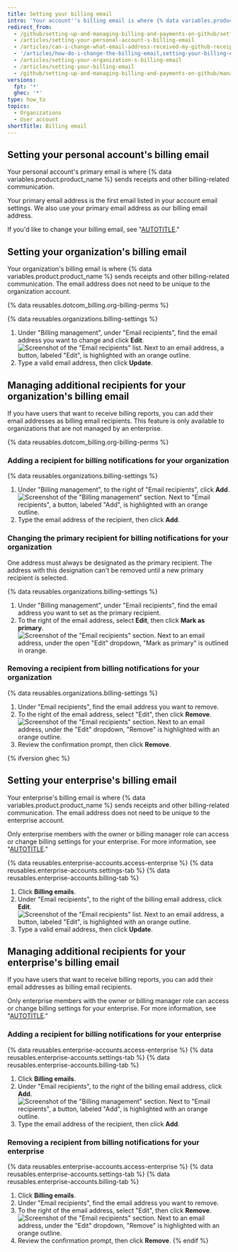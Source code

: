 ```yaml
---
title: Setting your billing email
intro: 'Your account''s billing email is where {% data variables.product.product_name %} sends receipts and other billing-related communication.'
redirect_from:
  - /github/setting-up-and-managing-billing-and-payments-on-github/setting-your-billing-email
  - /articles/setting-your-personal-account-s-billing-email
  - /articles/can-i-change-what-email-address-received-my-github-receipt
  - '/articles/how-do-i-change-the-billing-email,setting-your-billing-email'
  - /articles/setting-your-organization-s-billing-email
  - /articles/setting-your-billing-email
  - /github/setting-up-and-managing-billing-and-payments-on-github/managing-your-github-billing-settings/setting-your-billing-email
versions:
  fpt: '*'
  ghec: '*'
type: how_to
topics:
  - Organizations
  - User account
shortTitle: Billing email
---
```

## Setting your personal account's billing email

Your personal account's primary email is where {% data variables.product.product_name %} sends receipts and other billing-related communication.

Your primary email address is the first email listed in your account email settings.
We also use your primary email address as our billing email address.

If you'd like to change your billing email, see "[AUTOTITLE](/account-and-profile/setting-up-and-managing-your-personal-account-on-github/managing-email-preferences/changing-your-primary-email-address)."

## Setting your organization's billing email

Your organization's billing email is where {% data variables.product.product_name %} sends receipts and other billing-related communication. The email address does not need to be unique to the organization account.

{% data reusables.dotcom_billing.org-billing-perms %}

{% data reusables.organizations.billing-settings %}
1. Under "Billing management", under "Email recipients", find the email address you want to change and click **Edit**.
   ![Screenshot of the "Email recipients" list. Next to an email address, a button, labeled "Edit", is highlighted with an orange outline.](/assets/images/help/billing/billing-change-email.png)
2. Type a valid email address, then click **Update**.

## Managing additional recipients for your organization's billing email

If you have users that want to receive billing reports, you can add their email addresses as billing email recipients. This feature is only available to organizations that are not managed by an enterprise.

{% data reusables.dotcom_billing.org-billing-perms %}

### Adding a recipient for billing notifications for your organization

{% data reusables.organizations.billing-settings %}
1. Under "Billing management", to the right of "Email recipients", click **Add**.
   ![Screenshot of the "Billing management" section. Next to "Email recipients", a button, labeled "Add", is highlighted with an orange outline.](/assets/images/help/billing/billing-add-email-recipient.png)
1. Type the email address of the recipient, then click **Add**.

### Changing the primary recipient for billing notifications for your organization

One address must always be designated as the primary recipient. The address with this designation can't be removed until a new primary recipient is selected.

{% data reusables.organizations.billing-settings %}
1. Under "Billing management", under "Email recipients", find the email address you want to set as the primary recipient.
1. To the right of the email address, select **Edit**, then click **Mark as primary**.
   ![Screenshot of the "Email recipients" section. Next to an email address, under the open "Edit" dropdown, "Mark as primary" is outlined in orange.](/assets/images/help/billing/billing-change-primary-email-recipient.png)

### Removing a recipient from billing notifications for your organization

{% data reusables.organizations.billing-settings %}
1. Under "Email recipients", find the email address you want to remove.
1. To the right of the email address, select "Edit", then click **Remove**.
   ![Screenshot of the "Email recipients" section. Next to an email address, under the "Edit" dropdown, "Remove" is highlighted with an orange outline.](/assets/images/help/billing/billing-remove-email-recipient.png)
1. Review the confirmation prompt, then click **Remove**.

{% ifversion ghec %}
## Setting your enterprise's billing email

Your enterprise's billing email is where {% data variables.product.product_name %} sends receipts and other billing-related communication. The email address does not need to be unique to the enterprise account.

Only enterprise members with the owner or billing manager role can access or change billing settings for your enterprise. For more information, see "[AUTOTITLE](/admin/user-management/managing-users-in-your-enterprise/roles-in-an-enterprise)."

{% data reusables.enterprise-accounts.access-enterprise %}
{% data reusables.enterprise-accounts.settings-tab %}
{% data reusables.enterprise-accounts.billing-tab %}
1. Click **Billing emails**.
1. Under "Email recipients", to the right of the billing email address, click **Edit**.
   ![Screenshot of the "Email recipients" list. Next to an email address, a button, labeled "Edit", is highlighted with an orange outline.](/assets/images/help/billing/billing-change-email.png)
1. Type a valid email address, then click **Update**.

## Managing additional recipients for your enterprise's billing email

If you have users that want to receive billing reports, you can add their email addresses as billing email recipients.

Only enterprise members with the owner or billing manager role can access or change billing settings for your enterprise. For more information, see "[AUTOTITLE](/admin/user-management/managing-users-in-your-enterprise/roles-in-an-enterprise)."

### Adding a recipient for billing notifications for your enterprise

{% data reusables.enterprise-accounts.access-enterprise %}
{% data reusables.enterprise-accounts.settings-tab %}
{% data reusables.enterprise-accounts.billing-tab %}
1. Click **Billing emails**.
2. Under "Email recipients", to the right of the billing email address, click **Add**.
   ![Screenshot of the "Billing management" section. Next to "Email recipients", a button, labeled "Add", is highlighted with an orange outline.](/assets/images/help/billing/billing-add-email-recipient.png)
3. Type the email address of the recipient, then click **Add**.

### Removing a recipient from billing notifications for your enterprise

{% data reusables.enterprise-accounts.access-enterprise %}
{% data reusables.enterprise-accounts.settings-tab %}
{% data reusables.enterprise-accounts.billing-tab %}
1. Click **Billing emails**.
1. Under "Email recipients", find the email address you want to remove.
1. To the right of the email address, select "Edit", then click **Remove**.
   ![Screenshot of the "Email recipients" section. Next to an email address, under the "Edit" dropdown, "Remove" is highlighted with an orange outline.](/assets/images/help/billing/billing-remove-email-recipient.png)
1. Review the confirmation prompt, then click **Remove**.
{% endif %}
